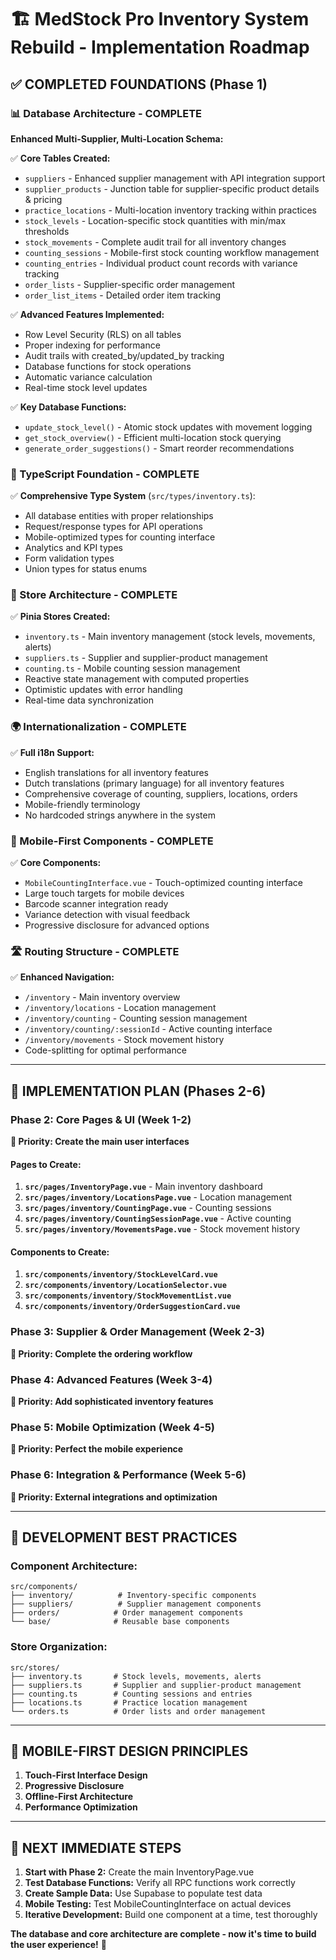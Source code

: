 # 🏗️ **MedStock Pro Inventory System Rebuild - Implementation Roadmap**

## **✅ COMPLETED FOUNDATIONS (Phase 1)**

### **📊 Database Architecture - COMPLETE**

**Enhanced Multi-Supplier, Multi-Location Schema:**

✅ **Core Tables Created:**

- `suppliers` - Enhanced supplier management with API integration support
- `supplier_products` - Junction table for supplier-specific product details & pricing
- `practice_locations` - Multi-location inventory tracking within practices
- `stock_levels` - Location-specific stock quantities with min/max thresholds
- `stock_movements` - Complete audit trail for all inventory changes
- `counting_sessions` - Mobile-first stock counting workflow management
- `counting_entries` - Individual product count records with variance tracking
- `order_lists` - Supplier-specific order management
- `order_list_items` - Detailed order item tracking

✅ **Advanced Features Implemented:**

- Row Level Security (RLS) on all tables
- Proper indexing for performance
- Audit trails with created_by/updated_by tracking
- Database functions for stock operations
- Automatic variance calculation
- Real-time stock level updates

✅ **Key Database Functions:**

- `update_stock_level()` - Atomic stock updates with movement logging
- `get_stock_overview()` - Efficient multi-location stock querying
- `generate_order_suggestions()` - Smart reorder recommendations

### **🎯 TypeScript Foundation - COMPLETE**

✅ **Comprehensive Type System** (`src/types/inventory.ts`):

- All database entities with proper relationships
- Request/response types for API operations
- Mobile-optimized types for counting interface
- Analytics and KPI types
- Form validation types
- Union types for status enums

### **🏪 Store Architecture - COMPLETE**

✅ **Pinia Stores Created:**

- `inventory.ts` - Main inventory management (stock levels, movements, alerts)
- `suppliers.ts` - Supplier and supplier-product management
- `counting.ts` - Mobile counting session management
- Reactive state management with computed properties
- Optimistic updates with error handling
- Real-time data synchronization

### **🌍 Internationalization - COMPLETE**

✅ **Full i18n Support:**

- English translations for all inventory features
- Dutch translations (primary language) for all inventory features
- Comprehensive coverage of counting, suppliers, locations, orders
- Mobile-friendly terminology
- No hardcoded strings anywhere in the system

### **📱 Mobile-First Components - COMPLETE**

✅ **Core Components:**

- `MobileCountingInterface.vue` - Touch-optimized counting interface
- Large touch targets for mobile devices
- Barcode scanner integration ready
- Variance detection with visual feedback
- Progressive disclosure for advanced options

### **🛣️ Routing Structure - COMPLETE**

✅ **Enhanced Navigation:**

- `/inventory` - Main inventory overview
- `/inventory/locations` - Location management
- `/inventory/counting` - Counting session management
- `/inventory/counting/:sessionId` - Active counting interface
- `/inventory/movements` - Stock movement history
- Code-splitting for optimal performance

---

## **🚀 IMPLEMENTATION PLAN (Phases 2-6)**

### **Phase 2: Core Pages & UI (Week 1-2)**

**🎯 Priority: Create the main user interfaces**

#### **Pages to Create:**

1. **`src/pages/InventoryPage.vue`** - Main inventory dashboard
2. **`src/pages/inventory/LocationsPage.vue`** - Location management
3. **`src/pages/inventory/CountingPage.vue`** - Counting sessions
4. **`src/pages/inventory/CountingSessionPage.vue`** - Active counting
5. **`src/pages/inventory/MovementsPage.vue`** - Stock movement history

#### **Components to Create:**

1. **`src/components/inventory/StockLevelCard.vue`**
2. **`src/components/inventory/LocationSelector.vue`**
3. **`src/components/inventory/StockMovementList.vue`**
4. **`src/components/inventory/OrderSuggestionCard.vue`**

### **Phase 3: Supplier & Order Management (Week 2-3)**

**🎯 Priority: Complete the ordering workflow**

### **Phase 4: Advanced Features (Week 3-4)**

**🎯 Priority: Add sophisticated inventory features**

### **Phase 5: Mobile Optimization (Week 4-5)**

**🎯 Priority: Perfect the mobile experience**

### **Phase 6: Integration & Performance (Week 5-6)**

**🎯 Priority: External integrations and optimization**

---

## **🔧 DEVELOPMENT BEST PRACTICES**

### **Component Architecture:**

```
src/components/
├── inventory/          # Inventory-specific components
├── suppliers/          # Supplier management components
├── orders/            # Order management components
└── base/              # Reusable base components
```

### **Store Organization:**

```
src/stores/
├── inventory.ts       # Stock levels, movements, alerts
├── suppliers.ts       # Supplier and supplier-product management
├── counting.ts        # Counting sessions and entries
├── locations.ts       # Practice location management
└── orders.ts          # Order lists and order management
```

---

## **📱 MOBILE-FIRST DESIGN PRINCIPLES**

1. **Touch-First Interface Design**
2. **Progressive Disclosure**
3. **Offline-First Architecture**
4. **Performance Optimization**

---

## **🚀 NEXT IMMEDIATE STEPS**

1. **Start with Phase 2:** Create the main InventoryPage.vue
2. **Test Database Functions:** Verify all RPC functions work correctly
3. **Create Sample Data:** Use Supabase to populate test data
4. **Mobile Testing:** Test MobileCountingInterface on actual devices
5. **Iterative Development:** Build one component at a time, test thoroughly

**The database and core architecture are complete - now it's time to build the user experience!** 🎯
